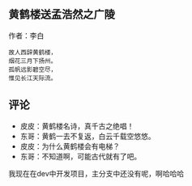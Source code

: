 ## 黄鹤楼送孟浩然之广陵

作者：李白


```
故人西辞黄鹤楼，
烟花三月下扬州。
孤帆远影碧空尽，
惟见长江天际流。
```

## 评论

- 皮皮：黄鹤楼名诗，真千古之绝唱！
- 东哥：黄鹤一去不复返，白云千载空悠悠。
- 皮皮：为什么黄鹤楼会有电梯？
- 东哥：不知道啊，可能古代就有了吧。

我现在在dev中开发项目，主分支中还没有呢，啊哈哈哈
